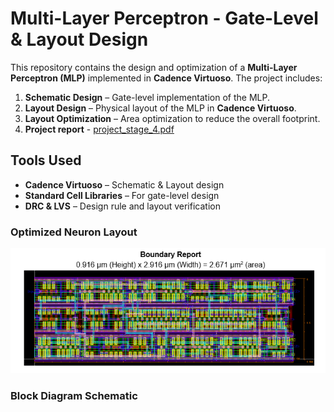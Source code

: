 # Multi-Layer Perceptron - Gate-Level & Layout Design  

This repository contains the design and optimization of a **Multi-Layer Perceptron (MLP)** implemented in **Cadence Virtuoso**. The project includes:  

1. **Schematic Design** – Gate-level implementation of the MLP.  
2. **Layout Design** – Physical layout of the MLP in **Cadence Virtuoso**.  
3. **Layout Optimization** – Area optimization to reduce the overall footprint.
4. **Project report** - [project_stage_4.pdf](project_stage_4.pdf)

## Tools Used  
- **Cadence Virtuoso** – Schematic & Layout design  
- **Standard Cell Libraries** – For gate-level design  
- **DRC & LVS** – Design rule and layout verification  

### Optimized Neuron Layout 

![opt_neruon.png](opt_neruon.png)

### Block Diagram Schematic


